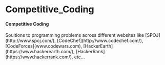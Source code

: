 # Competitive_Coding

<h4>Competitive Coding</h4>
Soultions to programming problems across different websites like [SPOJ](http://www.spoj.com/), [CodeChef](http://www.codechef.com/),  [CodeForces](www.codewars.com), [HackerEarth](https://www.hackerearth.com/), [HackerRank](https://www.hackerrank.com/), etc...





